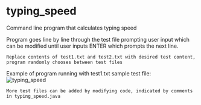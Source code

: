 # typing_speed
Command line program that calculates typing speed  
  
Program goes line by line through the test file prompting user input which can be modified until user inputs ENTER which prompts the next line.  

    Replace contents of test1.txt and test2.txt with desired test content, program randomly chooses between test files

   Example of program running with test1.txt sample test file:  
![typing_speed](https://user-images.githubusercontent.com/38901192/39668655-3e5e6586-5088-11e8-92f9-788093d98eaf.PNG)  

    More test files can be added by modifying code, indicated by comments in typing_speed.java
